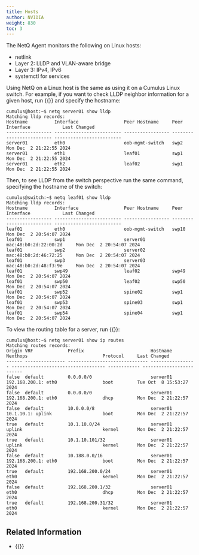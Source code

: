```yaml
---
title: Hosts
author: NVIDIA
weight: 830
toc: 3
---
```


The NetQ Agent monitors the following on Linux hosts:

- netlink
- Layer 2: LLDP and VLAN-aware bridge
- Layer 3: IPv4, IPv6
- systemctl for services

Using NetQ on a Linux host is the same as using it on a Cumulus Linux switch. For example, if you want to check LLDP neighbor information for a given host, run {{<link title="show/#netq show lldp" text="netq show lldp">}} and specify the hostname:

```
cumulus@host:~$ netq server01 show lldp
Matching lldp records:
Hostname          Interface                 Peer Hostname     Peer Interface            Last Changed
----------------- ------------------------- ----------------- ------------------------- -------------------------
server01          eth0                      oob-mgmt-switch   swp2                      Mon Dec  2 21:22:55 2024
server01          eth1                      leaf01            swp1                      Mon Dec  2 21:22:55 2024
server01          eth2                      leaf02            swp1                      Mon Dec  2 21:22:55 2024
```

Then, to see LLDP from the switch perspective run the same command, specifying the hostname of the switch:

```
cumulus@switch:~$ netq leaf01 show lldp
Matching lldp records:
Hostname          Interface                 Peer Hostname     Peer Interface            Last Changed
----------------- ------------------------- ----------------- ------------------------- -------------------------
leaf01            eth0                      oob-mgmt-switch   swp10                     Mon Dec  2 20:54:07 2024
leaf01            swp1                      server01          mac:48:b0:2d:22:00:2d     Mon Dec  2 20:54:07 2024
leaf01            swp2                      server02          mac:48:b0:2d:46:72:25     Mon Dec  2 20:54:07 2024
leaf01            swp3                      server03          mac:48:b0:2d:48:f3:9e     Mon Dec  2 20:54:07 2024
leaf01            swp49                     leaf02            swp49                     Mon Dec  2 20:54:07 2024
leaf01            swp50                     leaf02            swp50                     Mon Dec  2 20:54:07 2024
leaf01            swp52                     spine02           swp1                      Mon Dec  2 20:54:07 2024
leaf01            swp53                     spine03           swp1                      Mon Dec  2 20:54:07 2024
leaf01            swp54                     spine04           swp1                      Mon Dec  2 20:54:07 2024
```

To view the routing table for a server, run {{<link title="show/#netq show ip routes" text="netq show ip routes">}}:

```
cumulus@host:~$ netq server01 show ip routes
Matching routes records:
Origin VRF             Prefix                         Hostname          Nexthops                            Protocol     Last Changed
------ --------------- ------------------------------ ----------------- ----------------------------------- ------------ -------------------------
false  default         0.0.0.0/0                      server01          192.168.200.1: eth0                 boot         Tue Oct  8 15:53:27 2024
false  default         0.0.0.0/0                      server01          192.168.200.1: eth0                 dhcp         Mon Dec  2 21:22:57 2024
false  default         10.0.0.0/8                     server01          10.1.10.1: uplink                   boot         Mon Dec  2 21:22:57 2024
true   default         10.1.10.0/24                   server01          uplink                              kernel       Mon Dec  2 21:22:57 2024
true   default         10.1.10.101/32                 server01          uplink                              kernel       Mon Dec  2 21:22:57 2024
false  default         10.188.0.0/16                  server01          192.168.200.1: eth0                 boot         Mon Dec  2 21:22:57 2024
true   default         192.168.200.0/24               server01          eth0                                kernel       Mon Dec  2 21:22:57 2024
false  default         192.168.200.1/32               server01          eth0                                dhcp         Mon Dec  2 21:22:57 2024
true   default         192.168.200.31/32              server01          eth0                                kernel       Mon Dec  2 21:22:57 2024
```
## Related Information

- {{<link title="Host Inventory">}}